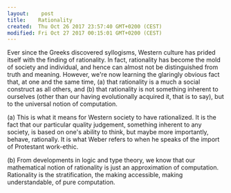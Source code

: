 ```yaml
---
layout:    post
title:    Rationality
created:  Thu Oct 26 2017 23:57:40 GMT+0200 (CEST)
modified: Fri Oct 27 2017 00:15:01 GMT+0200 (CEST)
---
```


Ever since the Greeks discovered syllogisms, Western culture has prided itself with the finding of rationality. In fact, rationality has become the mold of society and individual, and hence can almost not be distinguished from truth and meaning. However, we're now learning the glaringly obvious fact that, at one and the same time, (a) that rationality is a much a social construct as all others, and (b) that rationality is not something inherent to ourselves (other than our having evolutionally acquired it, that is to say), but to the universal notion of computation.

(a)
This is what it means for Western society to have rationalized. It is the fact that our particular quality judgement, something inherent to any society, is based on one's ability to think, but maybe more importantly, behave, rationally. It is what Weber refers to when he speaks of the import of Protestant work-ethic.

(b)
From developments in logic and type theory, we know that our mathematical notion of rationality is just an approximation of computation. Rationality is the stratification, the making accessible, making understandable, of pure computation.